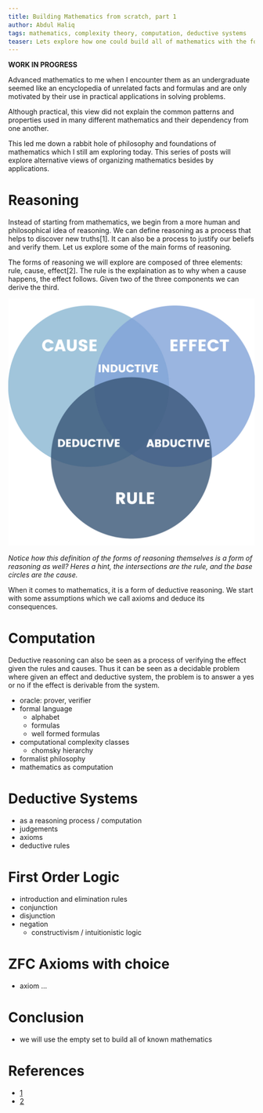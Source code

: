 ```yaml
---
title: Building Mathematics from scratch, part 1
author: Abdul Haliq
tags: mathematics, complexity theory, computation, deductive systems
teaser: Lets explore how one could build all of mathematics with the formalist philosophical view
---
```


**WORK IN PROGRESS**

Advanced mathematics to me when I encounter them as an undergraduate seemed like an encyclopedia of unrelated facts and formulas and are only motivated by their use in practical applications in solving problems. 

Although practical, this view did not explain the common patterns and properties used in many different mathematics and their dependency from one another.

This led me down a rabbit hole of philosophy and foundations of mathematics which I still am exploring today. This series of posts will explore alternative views of organizing mathematics besides by applications.

# Reasoning

Instead of starting from mathematics, we begin from a more human and philosophical idea of reasoning. We can define reasoning as a process that helps to discover new truths[1]. It can also be a process to justify our beliefs and verify them. Let us explore some of the main forms of reasoning.

The forms of reasoning we will explore are composed of three elements: rule, cause, effect[2]. The rule is the explaination as to why when a cause happens, the effect follows. Given two of the three components we can derive the third.

![reasoning](../images/reasoning.jpg)

*Notice how this definition of the forms of reasoning themselves is a form of reasoning as well? Heres a hint, the intersections are the rule, and the base circles are the cause.*

When it comes to mathematics, it is a form of deductive reasoning. We start with some assumptions which we call axioms and deduce its consequences.

# Computation

Deductive reasoning can also be seen as a process of verifying the effect given the rules and causes. Thus it can be seen as a decidable problem where given an effect and deductive system, the problem is to answer a yes or no if the effect is derivable from the system.

- oracle: prover, verifier
- formal language
    - alphabet
    - formulas
    - well formed formulas
- computational complexity classes
    - chomsky hierarchy
- formalist philosophy
- mathematics as computation

# Deductive Systems
- as a reasoning process / computation
- judgements
- axioms
- deductive rules

# First Order Logic
- introduction and elimination rules
- conjunction
- disjunction
- negation
    - constructivism / intuitionistic logic

# ZFC Axioms with choice
- axiom ...

# Conclusion
- we will use the empty set to build all of known mathematics

# References
- [1](https://en.wikipedia.org/wiki/Reason)
- [2](https://www.youtube.com/watch?v=-nn3XMoPC7s)